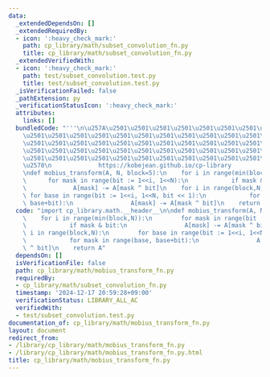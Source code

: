 ```yaml
---
data:
  _extendedDependsOn: []
  _extendedRequiredBy:
  - icon: ':heavy_check_mark:'
    path: cp_library/math/subset_convolution_fn.py
    title: cp_library/math/subset_convolution_fn.py
  _extendedVerifiedWith:
  - icon: ':heavy_check_mark:'
    path: test/subset_convolution.test.py
    title: test/subset_convolution.test.py
  _isVerificationFailed: false
  _pathExtension: py
  _verificationStatusIcon: ':heavy_check_mark:'
  attributes:
    links: []
  bundledCode: "'''\n\u257A\u2501\u2501\u2501\u2501\u2501\u2501\u2501\u2501\u2501\u2501\
    \u2501\u2501\u2501\u2501\u2501\u2501\u2501\u2501\u2501\u2501\u2501\u2501\u2501\
    \u2501\u2501\u2501\u2501\u2501\u2501\u2501\u2501\u2501\u2501\u2501\u2501\u2501\
    \u2501\u2501\u2501\u2501\u2501\u2501\u2501\u2501\u2501\u2501\u2501\u2501\u2501\
    \u2501\u2501\u2501\u2501\u2501\u2501\u2501\u2501\u2501\u2501\u2501\u2501\u2501\
    \u2578\n             https://kobejean.github.io/cp-library               \n'''\n\
    \ndef mobius_transform(A, N, block=5):\n    for i in range(min(block,N)):\n  \
    \      for mask in range(bit := 1<<i, 1<<N):\n            if mask & bit:\n   \
    \             A[mask] -= A[mask ^ bit]\n    for i in range(block,N):\n       \
    \ for base in range(bit := 1<<i, 1<<N, bit << 1):\n            for mask in range(base,\
    \ base+bit):\n                A[mask] -= A[mask ^ bit]\n    return A\n"
  code: "import cp_library.math.__header__\n\ndef mobius_transform(A, N, block=5):\n\
    \    for i in range(min(block,N)):\n        for mask in range(bit := 1<<i, 1<<N):\n\
    \            if mask & bit:\n                A[mask] -= A[mask ^ bit]\n    for\
    \ i in range(block,N):\n        for base in range(bit := 1<<i, 1<<N, bit << 1):\n\
    \            for mask in range(base, base+bit):\n                A[mask] -= A[mask\
    \ ^ bit]\n    return A"
  dependsOn: []
  isVerificationFile: false
  path: cp_library/math/mobius_transform_fn.py
  requiredBy:
  - cp_library/math/subset_convolution_fn.py
  timestamp: '2024-12-17 20:59:28+09:00'
  verificationStatus: LIBRARY_ALL_AC
  verifiedWith:
  - test/subset_convolution.test.py
documentation_of: cp_library/math/mobius_transform_fn.py
layout: document
redirect_from:
- /library/cp_library/math/mobius_transform_fn.py
- /library/cp_library/math/mobius_transform_fn.py.html
title: cp_library/math/mobius_transform_fn.py
---
```

